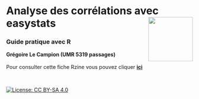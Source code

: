 # Analyse des corrélations avec easystats [<img src="https://rzine.fr/img/Rzine_logo.png"  align="right" width="120"/>](http://rzine.fr/)
### Guide pratique avec R
**Grégoire Le Campion (UMR 5319 passages)**
<br/>  
Pour consulter cette fiche Rzine vous pouvez cliquer [**ici**](https://rzine-reviews.github.io/Rzine_correlation/)


<br/>  

[![License: CC BY-SA 4.0](https://img.shields.io/badge/License-CC%20BY--SA%204.0-lightgrey.svg)](http://creativecommons.org/licenses/by-sa/4.0/)

